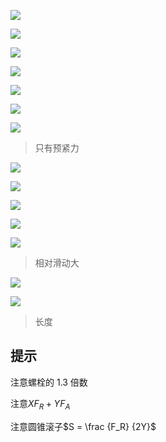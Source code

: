 ![](assets/2022-06-05-00-42-04.png)

![](assets/2022-06-05-00-42-53.png)

![](assets/2022-06-05-00-43-03.png)

![](assets/2022-06-05-00-43-40.png)

![](assets/2022-06-05-00-44-30.png)

![](assets/2022-06-05-00-44-41.png)

![](assets/2022-06-05-00-45-13.png)

> 只有预紧力

![](assets/2022-06-05-00-48-20.png)

![](assets/2022-06-05-00-51-10.png)

![](assets/2022-06-05-00-51-22.png)

![](assets/2022-06-05-00-51-44.png)

![](assets/2022-06-05-00-52-02.png)

> 相对滑动大

![](assets/2022-06-05-00-52-22.png)

![](assets/2022-06-05-00-52-40.png)

> 长度

## 提示

注意螺栓的 1.3 倍数

注意$XF_R + Y F_A$

注意圆锥滚子$S = \frac {F_R} {2Y}$
